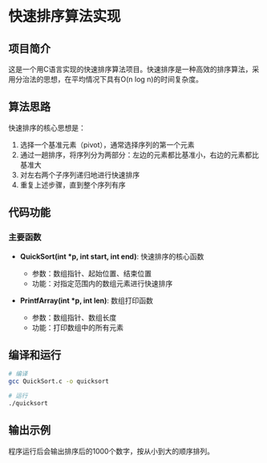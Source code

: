 # 快速排序算法实现

## 项目简介

这是一个用C语言实现的快速排序算法项目。快速排序是一种高效的排序算法，采用分治法的思想，在平均情况下具有O(n log n)的时间复杂度。

## 算法思路

快速排序的核心思想是：
1. 选择一个基准元素（pivot），通常选择序列的第一个元素
2. 通过一趟排序，将序列分为两部分：左边的元素都比基准小，右边的元素都比基准大
3. 对左右两个子序列递归地进行快速排序
4. 重复上述步骤，直到整个序列有序

## 代码功能

### 主要函数

- **QuickSort(int *p, int start, int end)**: 快速排序的核心函数
  - 参数：数组指针、起始位置、结束位置
  - 功能：对指定范围内的数组元素进行快速排序

- **PrintfArray(int *p, int len)**: 数组打印函数
  - 参数：数组指针、数组长度
  - 功能：打印数组中的所有元素

## 编译和运行

```bash
# 编译
gcc QuickSort.c -o quicksort

# 运行
./quicksort
```

## 输出示例

程序运行后会输出排序后的1000个数字，按从小到大的顺序排列。